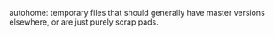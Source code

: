 autohome: temporary files that should generally have master versions elsewhere,
or are just purely scrap pads.
